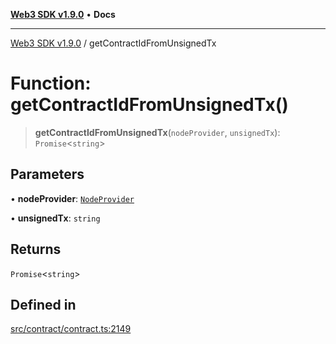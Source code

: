 [**Web3 SDK v1.9.0**](../README.md) • **Docs**

***

[Web3 SDK v1.9.0](../globals.md) / getContractIdFromUnsignedTx

# Function: getContractIdFromUnsignedTx()

> **getContractIdFromUnsignedTx**(`nodeProvider`, `unsignedTx`): `Promise`\<`string`\>

## Parameters

• **nodeProvider**: [`NodeProvider`](../classes/NodeProvider.md)

• **unsignedTx**: `string`

## Returns

`Promise`\<`string`\>

## Defined in

[src/contract/contract.ts:2149](https://github.com/Mystic-Nayy/alephium-web3/blob/ee41f5e0e7d7fb0b155fe62f05b2ac03772895ca/packages/web3/src/contract/contract.ts#L2149)
